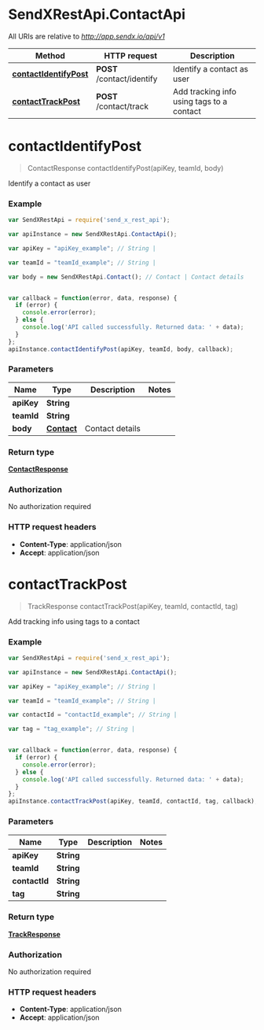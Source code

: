 # SendXRestApi.ContactApi

All URIs are relative to *http://app.sendx.io/api/v1*

Method | HTTP request | Description
------------- | ------------- | -------------
[**contactIdentifyPost**](ContactApi.md#contactIdentifyPost) | **POST** /contact/identify | Identify a contact as user
[**contactTrackPost**](ContactApi.md#contactTrackPost) | **POST** /contact/track | Add tracking info using tags to a contact


<a name="contactIdentifyPost"></a>
# **contactIdentifyPost**
> ContactResponse contactIdentifyPost(apiKey, teamId, body)

Identify a contact as user



### Example
```javascript
var SendXRestApi = require('send_x_rest_api');

var apiInstance = new SendXRestApi.ContactApi();

var apiKey = "apiKey_example"; // String | 

var teamId = "teamId_example"; // String | 

var body = new SendXRestApi.Contact(); // Contact | Contact details


var callback = function(error, data, response) {
  if (error) {
    console.error(error);
  } else {
    console.log('API called successfully. Returned data: ' + data);
  }
};
apiInstance.contactIdentifyPost(apiKey, teamId, body, callback);
```

### Parameters

Name | Type | Description  | Notes
------------- | ------------- | ------------- | -------------
 **apiKey** | **String**|  | 
 **teamId** | **String**|  | 
 **body** | [**Contact**](Contact.md)| Contact details | 

### Return type

[**ContactResponse**](ContactResponse.md)

### Authorization

No authorization required

### HTTP request headers

 - **Content-Type**: application/json
 - **Accept**: application/json

<a name="contactTrackPost"></a>
# **contactTrackPost**
> TrackResponse contactTrackPost(apiKey, teamId, contactId, tag)

Add tracking info using tags to a contact



### Example
```javascript
var SendXRestApi = require('send_x_rest_api');

var apiInstance = new SendXRestApi.ContactApi();

var apiKey = "apiKey_example"; // String | 

var teamId = "teamId_example"; // String | 

var contactId = "contactId_example"; // String | 

var tag = "tag_example"; // String | 


var callback = function(error, data, response) {
  if (error) {
    console.error(error);
  } else {
    console.log('API called successfully. Returned data: ' + data);
  }
};
apiInstance.contactTrackPost(apiKey, teamId, contactId, tag, callback);
```

### Parameters

Name | Type | Description  | Notes
------------- | ------------- | ------------- | -------------
 **apiKey** | **String**|  | 
 **teamId** | **String**|  | 
 **contactId** | **String**|  | 
 **tag** | **String**|  | 

### Return type

[**TrackResponse**](TrackResponse.md)

### Authorization

No authorization required

### HTTP request headers

 - **Content-Type**: application/json
 - **Accept**: application/json

